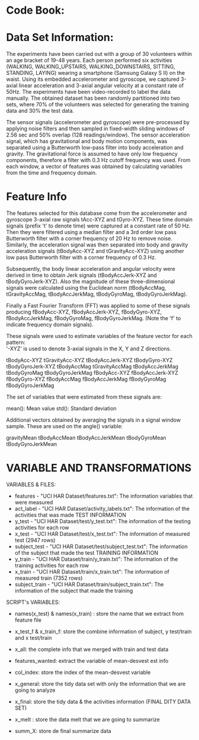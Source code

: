 Code Book:
=========

Data Set Information:
======================

The experiments have been carried out with a group of 30 volunteers within an age bracket of 19-48 years. Each person performed six activities (WALKING, WALKING_UPSTAIRS, WALKING_DOWNSTAIRS, SITTING, STANDING, LAYING) wearing a smartphone (Samsung Galaxy S II) on the waist. Using its embedded accelerometer and gyroscope, we captured 3-axial linear acceleration and 3-axial angular velocity at a constant rate of 50Hz. The experiments have been video-recorded to label the data manually. The obtained dataset has been randomly partitioned into two sets, where 70% of the volunteers was selected for generating the training data and 30% the test data. 

The sensor signals (accelerometer and gyroscope) were pre-processed by applying noise filters and then sampled in fixed-width sliding windows of 2.56 sec and 50% overlap (128 readings/window). The sensor acceleration signal, which has gravitational and body motion components, was separated using a Butterworth low-pass filter into body acceleration and gravity. The gravitational force is assumed to have only low frequency components, therefore a filter with 0.3 Hz cutoff frequency was used. From each window, a vector of features was obtained by calculating variables from the time and frequency domain.

Feature Info 
============

The features selected for this database come from the accelerometer and gyroscope 3-axial raw signals tAcc-XYZ and tGyro-XYZ. These time domain signals (prefix 't' to denote time) were captured at a constant rate of 50 Hz. Then they were filtered using a median filter and a 3rd order low pass Butterworth filter with a corner frequency of 20 Hz to remove noise. Similarly, the acceleration signal was then separated into body and gravity acceleration signals (tBodyAcc-XYZ and tGravityAcc-XYZ) using another low pass Butterworth filter with a corner frequency of 0.3 Hz. 

Subsequently, the body linear acceleration and angular velocity were derived in time to obtain Jerk signals (tBodyAccJerk-XYZ and tBodyGyroJerk-XYZ). Also the magnitude of these three-dimensional signals were calculated using the Euclidean norm (tBodyAccMag, tGravityAccMag, tBodyAccJerkMag, tBodyGyroMag, tBodyGyroJerkMag). 

Finally a Fast Fourier Transform (FFT) was applied to some of these signals producing fBodyAcc-XYZ, fBodyAccJerk-XYZ, fBodyGyro-XYZ, fBodyAccJerkMag, fBodyGyroMag, fBodyGyroJerkMag. (Note the 'f' to indicate frequency domain signals). 

These signals were used to estimate variables of the feature vector for each pattern:  
'-XYZ' is used to denote 3-axial signals in the X, Y and Z directions.

tBodyAcc-XYZ
tGravityAcc-XYZ
tBodyAccJerk-XYZ
tBodyGyro-XYZ
tBodyGyroJerk-XYZ
tBodyAccMag
tGravityAccMag
tBodyAccJerkMag
tBodyGyroMag
tBodyGyroJerkMag
fBodyAcc-XYZ
fBodyAccJerk-XYZ
fBodyGyro-XYZ
fBodyAccMag
fBodyAccJerkMag
fBodyGyroMag
fBodyGyroJerkMag

The set of variables that were estimated from these signals are: 

mean(): Mean value
std(): Standard deviation

Additional vectors obtained by averaging the signals in a signal window sample. These are used on the angle() variable:

gravityMean
tBodyAccMean
tBodyAccJerkMean
tBodyGyroMean
tBodyGyroJerkMean

VARIABLE AND TRANSFORMATIONS
=============================

VARIABLES & FILES:

- features - "UCI HAR Dataset/features.txt": The information variables that were measured
- act_label - "UCI HAR Dataset/activity_labels.txt": The information of the activities that was made
TEST INFORMATION
- y_test - "UCI HAR Dataset/test/y_test.txt": The information of the testing activities for each row 
- x_test - "UCI HAR Dataset/test/x_test.txt": The information of  measured test (2947 rows)
- subject_test - "UCI HAR Dataset/test/subject_test.txt": The information of the subject that made the test
TRAINING INFORMATION
- y_train - "UCI HAR Dataset/train/y_train.txt": The information of the training activities for each row 
- x_train - "UCI HAR Dataset/train/x_train.txt": The information of  measured train (7352 rows)
- subject_train - "UCI HAR Dataset/train/subject_train.txt": The information of the subject that made the training

SCRIPT's VARIABLES:

- names(x_test) & names(x_train) : store the name that we extract from feature file
- x_test_f &  x_train_f: store the combine information of subject, y test/train and x test/train
- x_all: the complete info that we merged with train and test data
- features_wanted: extract the variable of mean-desvest est info
- col_index: store the index of the mean-desvest variable
- x_general: store the tidy data set with only the information that we are going to analyze
- x_final: store the tidy data & the activities information (FINAL DITY DATA SET)

- x_melt : store the data melt that we are going to summarize
- summ_X: store de final summarize data
